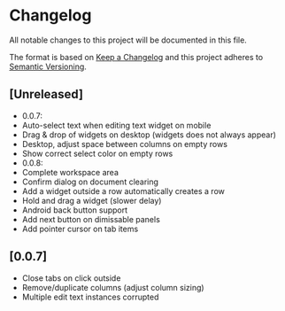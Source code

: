 # Changelog
All notable changes to this project will be documented in this file.

The format is based on [Keep a Changelog](http://keepachangelog.com/en/1.0.0/)
and this project adheres to [Semantic Versioning](http://semver.org/spec/v2.0.0.html).

## [Unreleased]
- 0.0.7:
- Auto-select text when editing text widget on mobile
- Drag & drop of widgets on desktop (widgets does not always appear)
- Desktop, adjust space between columns on empty rows
- Show correct select color on empty rows
- 0.0.8:
- Complete workspace area
- Confirm dialog on document clearing
- Add a widget outside a row automatically creates a row
- Hold and drag a widget (slower delay)
- Android back button support
- Add next button on dimissable panels
- Add pointer cursor on tab items

## [0.0.7]
- Close tabs on click outside
- Remove/duplicate columns (adjust column sizing)
- Multiple edit text instances corrupted
